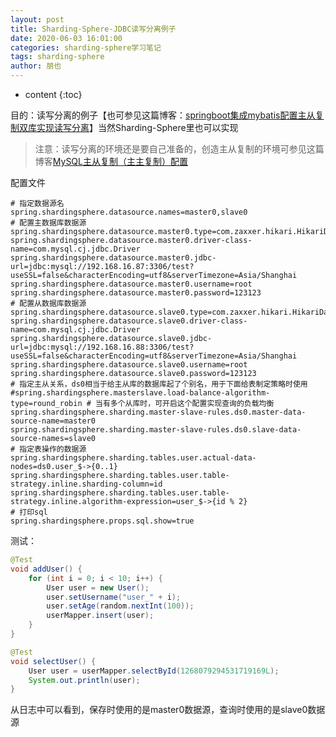 ```yaml
---
layout: post
title: Sharding-Sphere-JDBC读写分离例子
date: 2020-06-03 16:01:00
categories: sharding-sphere学习笔记
tags: sharding-sphere
author: 朋也
---
```


* content
{:toc}

目的：读写分离的例子【也可参见这篇博客：[springboot集成mybatis配置主从复制双库实现读写分离](https://tomoya92.github.io/2019/10/30/spring-boot-mybatis-read-write-separation/)】当然Sharding-Sphere里也可以实现






> 注意：读写分离的环境还是要自己准备的，创造主从复制的环境可参见这篇博客[MySQL主从复制（主主复制）配置](https://tomoya92.github.io/2019/10/24/mysql-master-slave/)

配置文件

```prop
# 指定数据源名
spring.shardingsphere.datasource.names=master0,slave0
# 配置主数据库数据源
spring.shardingsphere.datasource.master0.type=com.zaxxer.hikari.HikariDataSource
spring.shardingsphere.datasource.master0.driver-class-name=com.mysql.cj.jdbc.Driver
spring.shardingsphere.datasource.master0.jdbc-url=jdbc:mysql://192.168.16.87:3306/test?useSSL=false&characterEncoding=utf8&serverTimezone=Asia/Shanghai
spring.shardingsphere.datasource.master0.username=root
spring.shardingsphere.datasource.master0.password=123123
# 配置从数据库数据源
spring.shardingsphere.datasource.slave0.type=com.zaxxer.hikari.HikariDataSource
spring.shardingsphere.datasource.slave0.driver-class-name=com.mysql.cj.jdbc.Driver
spring.shardingsphere.datasource.slave0.jdbc-url=jdbc:mysql://192.168.16.88:3306/test?useSSL=false&characterEncoding=utf8&serverTimezone=Asia/Shanghai
spring.shardingsphere.datasource.slave0.username=root
spring.shardingsphere.datasource.slave0.password=123123
# 指定主从关系，ds0相当于给主从库的数据库起了个别名，用于下面给表制定策略时使用
#spring.shardingsphere.masterslave.load-balance-algorithm-type=round_robin # 当有多个从库时，可开启这个配置实现查询的负载均衡
spring.shardingsphere.sharding.master-slave-rules.ds0.master-data-source-name=master0
spring.shardingsphere.sharding.master-slave-rules.ds0.slave-data-source-names=slave0
# 指定表操作的数据源
spring.shardingsphere.sharding.tables.user.actual-data-nodes=ds0.user_$->{0..1}
spring.shardingsphere.sharding.tables.user.table-strategy.inline.sharding-column=id
spring.shardingsphere.sharding.tables.user.table-strategy.inline.algorithm-expression=user_$->{id % 2}
# 打印sql
spring.shardingsphere.props.sql.show=true
```

测试：

```java
@Test
void addUser() {
    for (int i = 0; i < 10; i++) {
        User user = new User();
        user.setUsername("user_" + i);
        user.setAge(random.nextInt(100));
        userMapper.insert(user);
    }
}

@Test
void selectUser() {
    User user = userMapper.selectById(1268079294531719169L);
    System.out.println(user);
}
```

从日志中可以看到，保存时使用的是master0数据源，查询时使用的是slave0数据源
